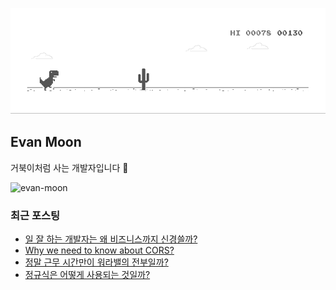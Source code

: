 ![dino.gif](./dino.gif)

## Evan Moon

거북이처럼 사는 개발자입니다 🐢

<img src="https://komarev.com/ghpvc/?username=evan-moon&label=Profile%20views&color=0e75b6&style=flat" alt="evan-moon" />

### 최근 포스팅

<!-- BLOG-POST-LIST:START -->
- [일 잘 하는 개발자는 왜 비즈니스까지 신경쓸까?](https://evan-moon.github.io/2020/10/24/buisiness-with-programming/)
- [Why we need to know about CORS?](https://evan-moon.github.io/2020/05/21/about-cors/en/)
- [정말 근무 시간만이 워라밸의 전부일까?](https://evan-moon.github.io/2020/09/27/work-life-balance/)
- [정규식은 어떻게 사용되는 것일까?](https://evan-moon.github.io/2020/08/15/regex-example/)
<!-- BLOG-POST-LIST:END -->
